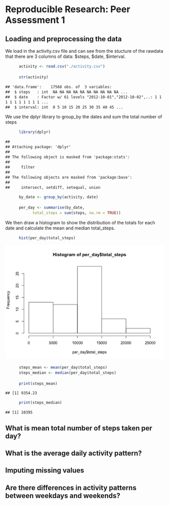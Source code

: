 # Reproducible Research: Peer Assessment 1


## Loading and preprocessing the data

We load in the activity.csv file and can see from the stucture of the rawdata that there are 3 columns of data: $steps, $date, $interval.


```r
      activity <- read.csv("./activity.csv") 

      str(activity)
```

```
## 'data.frame':	17568 obs. of  3 variables:
##  $ steps   : int  NA NA NA NA NA NA NA NA NA NA ...
##  $ date    : Factor w/ 61 levels "2012-10-01","2012-10-02",..: 1 1 1 1 1 1 1 1 1 1 ...
##  $ interval: int  0 5 10 15 20 25 30 35 40 45 ...
```

We use the dplyr library to group_by the dates and sum the total number of steps


```r
      library(dplyr)
```

```
## 
## Attaching package: 'dplyr'
## 
## The following object is masked from 'package:stats':
## 
##     filter
## 
## The following objects are masked from 'package:base':
## 
##     intersect, setdiff, setequal, union
```

```r
      by_date <- group_by(activity, date)
      
      per_day <- summarise(by_date,
            total_steps = sum(steps, na.rm = TRUE))
```

We then draw a histogram to show the distribution of the totals for each date and calculate the mean and median total_steps.


```r
      hist(per_day$total_steps)
```

![](PA1_template_files/figure-html/unnamed-chunk-3-1.png) 

```r
      steps_mean <- mean(per_day$total_steps)
      steps_median <- median(per_day$total_steps)
      
      print(steps_mean)
```

```
## [1] 9354.23
```

```r
      print(steps_median)
```

```
## [1] 10395
```

## What is mean total number of steps taken per day?



## What is the average daily activity pattern?



## Imputing missing values



## Are there differences in activity patterns between weekdays and weekends?
